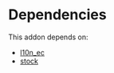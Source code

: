 # Dependencies

This addon depends on:

- [l10n_ec](https://github.com/bringout/oca-ocb-l10n_americas/tree/6bb8ecde0f7d08b617c2d383a0bd38d56267c421/odoo-bringout-oca-ocb-l10n_ec)
- [stock](https://github.com/bringout/oca-ocb-warehouse/tree/0ee5ffef60413a71dceb350918ad3fb572ec1875/odoo-bringout-oca-ocb-stock)
